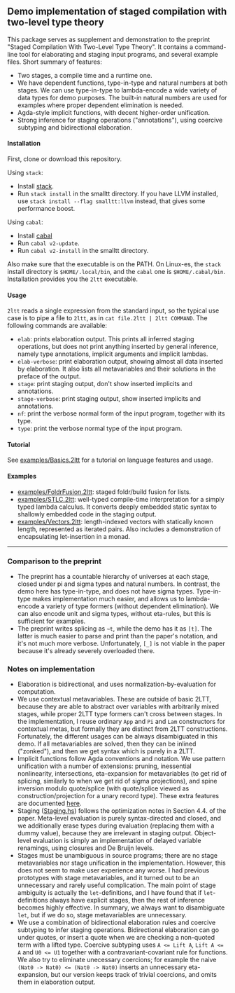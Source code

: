 
## Demo implementation of staged compilation with two-level type theory

This package serves as supplement and demonstration to the preprint "Staged Compilation With Two-Level Type Theory". It contains a command-line
tool for elaborating and staging input programs, and several example files. Short summary of features:
- Two stages, a compile time and a runtime one.
- We have dependent functions, type-in-type and natural numbers at both stages. We can use type-in-type to lambda-encode a wide variety of data types for demo purposes. The built-in natural numbers are used for examples where proper dependent elimination is needed.
- Agda-style implicit functions, with decent higher-order unification.
- Strong inference for staging operations ("annotations"), using coercive subtyping and bidirectional elaboration.

#### Installation

First, clone or download this repository.

Using `stack`:
- Install [stack](https://docs.haskellstack.org/en/stable/README/).
- Run `stack install` in the smalltt directory. If you have LLVM installed, use
   `stack install --flag smalltt:llvm` instead, that gives some performance
   boost.

Using `cabal`:
- Install [cabal](https://www.haskell.org/cabal/)
- Run `cabal v2-update`.
- Run `cabal v2-install` in the smalltt directory. 

Also make sure that the executable is on the PATH. On Linux-es, the `stack`
install directory is `$HOME/.local/bin`, and the `cabal` one is
`$HOME/.cabal/bin`. Installation provides you the `2ltt` executable.

#### Usage

`2ltt` reads a single expression from the standard input, so the typical use case is to pipe a file to `2ltt`, as
in `cat file.2ltt | 2ltt COMMAND`. The following commands are available:
- `elab`: prints elaboration output. This prints all inferred staging operations, but does not print anything inserted by general inference, namely type annotations, implicit arguments and implicit lambdas.
- `elab-verbose`: print elaboration output, showing almost all data inserted by elaboration. It also lists all metavariables and their solutions in the preface of the output.
- `stage`: print staging output, don't show inserted implicits and annotations.
- `stage-verbose`: print staging output, show inserted implicits and annotations.
- `nf`: print the verbose normal form of the input program, together with its type.
- `type`: print the verbose normal type of the input program.

#### Tutorial

See [examples/Basics.2ltt](examples/Basics.2ltt) for a tutorial on language features and usage.

#### Examples

- [examples/FoldrFusion.2ltt](examples/FoldrFusion.2ltt): staged foldr/build fusion for lists.
- [examples/STLC.2ltt](examples/STLC.2ltt): well-typed compile-time interpretation for a simply typed lambda calculus. It converts deeply embedded static syntax to shallowly embedded code in the staging output.
- [examples/Vectors.2ltt](examples/Vectors.2ltt): length-indexed vectors with statically known length, represented as iterated pairs. Also includes a demonstration of encapsulating let-insertion in a monad.

-----

### Comparison to the preprint

- The preprint has a countable hierarchy of universes at each stage, closed under pi and sigma types and natural numbers. In contrast, the demo
here has type-in-type, and does not have sigma types. Type-in-type makes implementation much easier, and allows us to lambda-encode a variety of
type formers (without dependent elimination). We can also encode unit and sigma types, without eta-rules, but this is sufficient for examples.
- The preprint writes splicing as `~t`, while the demo has it as `[t]`. The latter is much easier to parse and print than the paper's notation, and it's not much more verbose. Unfortunately, `[_]` is not viable in the paper because it's already severely overloaded there.

### Notes on implementation

- Elaboration is bidirectional, and uses normalization-by-evaluation for computation.
- We use contextual metavariables. These are outside of basic 2LTT, because they are able to abstract over variables with arbitrarily mixed stages, while proper 2LTT type formers can't cross between stages. In the implementation, I reuse ordinary `App` and `Pi` and `Lam` constructors for contextual metas, but formally they are distinct from 2LTT constructions. Fortunately, the different usages can be always disambiguated in this demo. If all metavariables are solved, then they can be inlined ("zonked"), and then we get syntax which is purely in a 2LTT. 
- Implicit functions follow Agda conventions and notation. We use pattern unification with a number of extensions: pruning, inessential nonlinearity, intersections, eta-expansion for metavariables (to get rid of splicing, similarly to when we get rid of sigma projections), and spine inversion modulo quote/splice (with quote/splice viewed as construction/projection for a unary record type). These extra features are documented [here](http://www2.tcs.ifi.lmu.de/~abel/unif-sigma-long.pdf).
- Staging ([Staging.hs](Staging.hs)) follows the optimization notes in Section 4.4. of the paper. Meta-level evaluation is purely syntax-directed and closed, and we additionally erase types during evaluation (replacing them with a dummy value), because they are irrelevant in staging output. Object-level evaluation is simply an implementation of delayed variable renamings, using closures and De Bruijn levels.
- Stages must be unambiguous in source programs; there are no stage metavariables nor stage unification in the implementation. However, this does not seem to make user experience any worse. I had previous prototypes with stage metavariables, and it turned out to be an unnecessary and rarely useful complication. The main point of stage ambiguity is actually the `let`-definitions, and I have found that if `let`-definitions always have explicit stages, then the rest of inference becomes highly effective. In summary, we always want to disambiguate `let`, but if we do so, stage metavariables are unnecessary.
- We use a combination of bidirectional elaboration rules and coercive subtyping to infer staging operations. Bidirectional elaboration can go under quotes, or insert a quote when we are checking a non-quoted term with a lifted type. Coercive subtyping uses `A <= Lift A`, `Lift A <= A` and `U0 <= U1` together with a contravariant-covariant rule for functions. We also try to eliminate unecessary coercions; for example the naive `(Nat0 -> Nat0) <= (Nat0 -> Nat0)` inserts an unnecessary eta-expansion, but our version keeps track of trivial coercions, and omits them in elaboration output.



